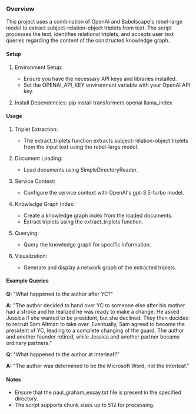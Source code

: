 ### Overview

This project uses a combination of OpenAI and Babelscape's rebel-large model to extract subject-relation-object triplets from text. The script processes the text, identifies relational triplets, and accepts user text queries regarding the content of the constructed knowledge graph. 

#### Setup

1. Environment Setup:
   - Ensure you have the necessary API keys and libraries installed.
   - Set the OPENAI_API_KEY environment variable with your OpenAI API key.

2. Install Dependencies:
   pip install transformers openai llama_index

#### Usage

1. Triplet Extraction:
   - The extract_triplets function extracts subject-relation-object triplets from the input text using the rebel-large model.

2. Document Loading:
   - Load documents using SimpleDirectoryReader.

3. Service Context:
   - Configure the service context with OpenAI's gpt-3.5-turbo model.

4. Knowledge Graph Index:
   - Create a knowledge graph index from the loaded documents.
   - Extract triplets using the extract_triplets function.

5. Querying:
   - Query the knowledge graph for specific information.

6. Visualization:
   - Generate and display a network graph of the extracted triplets.

#### Example Queries

**Q:** "What happened to the author after YC?"  

**A:** "The author decided to hand over YC to someone else after his mother had a stroke and he realized he was ready to make a change. He asked Jessica if she wanted to be president, but she declined. They then decided to recruit Sam Altman to take over. Eventually, Sam agreed to become the president of YC, leading to a complete changing of the guard. The author and another founder retired, while Jessica and another partner became ordinary partners."

**Q:** "What happened to the author at Interleaf?"

**A:** "The author was determined to be the Microsoft Word, not the Interleaf."

#### Notes

- Ensure that the paul_graham_essay.txt file is present in the specified directory.
- The script supports chunk sizes up to 512 for processing.
